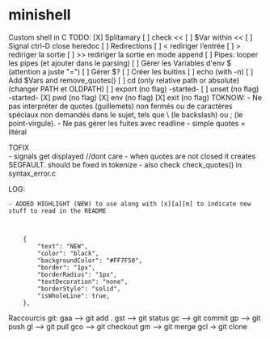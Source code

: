 # minishell
Custom shell in C
TODO:
[X] Splitamary
[ ] check <<
	[ ] $Var within <<
	[ ] Signal ctrl-D close heredoc
[ ] Redirections
	[ ] <	rediriger l’entrée
	[ ] >	rediriger la sortie
	[ ] >>	rediriger la sortie en mode append
[ ] Pipes: looper les pipes (et ajouter dans le parsing)
[ ] Gérer les Variables d'env $ (attention a juste "=")
[ ] Gérer $?
[ ] Créer les buitins
	[ ] echo (with -n)
		[ ] Add $Vars and remove_quotes()
	[ ] cd (only relative path or absolute)(changer PATH et OLDPATH)
	[ ] export (no flag)	-started-
	[ ] unset (no flag)		-started-
	[X] pwd (no flag)
	[X] env (no flag)
	[X] exit (no flag)
TOKNOW: 
	- Ne pas interpréter de quotes (guillemets) non fermés ou de caractères spéciaux non demandés dans le sujet, tels que \ (le backslash) ou ; (le point-virgule).
	- Ne pas gérer les fuites avec readline
	- simple quotes = litéral

 TOFIX  
	- signals get displayed //dont care
	- when quotes are not closed it creates SEGFAULT. should be fixed in tokenize
		- also check check_quotes() in syntax_error.c

LOG:

	- ADDED HIGHLIGHT (NEW) to use along with [x][a][m] to indicate new stuff to read in the README



        {
            "text": "NEW",
            "color": "black",
            "backgroundColor": "#FF7F50",
            "border": "1px",
            "borderRadius": "1px",
            "textDecoration": "none",
            "borderStyle": "solid",
            "isWholeLine": true,
        },


Raccourcis git:
	gaa	—> git add .
	gst	—> git status
	gc	—> git commit
	gp	—> git push
	gl	—> git pull
	gco	—> git checkout
	gm	—> git merge
	gcl -> git clone